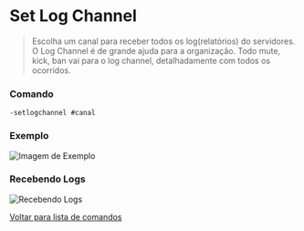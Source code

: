 # Set Log Channel
> Escolha um canal para receber todos os log(relatórios) do servidores.
> O Log Channel é de grande ajuda para a organização. Todo mute, kick, ban vai para o log channel, detalhadamente com todos os ocorridos.

### Comando
`-setlogchannel #canal`

### Exemplo
![Imagem de Exemplo](https://github.com/rodycouto/RaphyCommands/blob/main/images/setlogchannel.png)

### Recebendo Logs
![Recebendo Logs](https://github.com/rodycouto/RaphyCommands/blob/main/images/Muted.png)

[Voltar para lista de comandos](https://github.com/rodycouto/RaphyCommands/blob/main/README.md)
